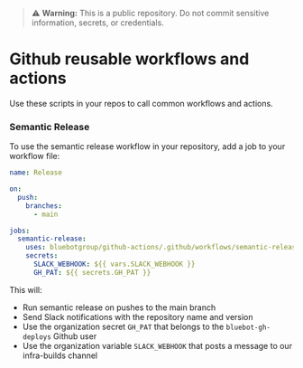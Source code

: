 
> ⚠️ **Warning:** This is a public repository. Do not commit sensitive information, secrets, or credentials.

# Github reusable workflows and actions

Use these scripts in your repos to call common workflows and actions.

### Semantic Release

To use the semantic release workflow in your repository, add a job to your workflow file:

```yaml
name: Release

on:
  push:
    branches:
      - main

jobs:
  semantic-release:
    uses: bluebotgroup/github-actions/.github/workflows/semantic-release.yaml@main
    secrets:
      SLACK_WEBHOOK: ${{ vars.SLACK_WEBHOOK }}
      GH_PAT: ${{ secrets.GH_PAT }}
```

This will:
- Run semantic release on pushes to the main branch
- Send Slack notifications with the repository name and version
- Use the organization secret `GH_PAT` that belongs to the `bluebot-gh-deploys` Github user
- Use the organization variable `SLACK_WEBHOOK` that posts a message to our infra-builds channel
